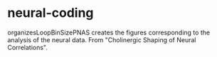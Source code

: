 # neural-coding
organizesLoopBinSizePNAS creates the figures corresponding to the analysis of the neural data. From "Cholinergic Shaping of Neural Correlations".
